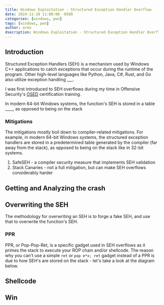 ```yaml
---
title: Windows Exploitation - Structured Exception Handler Overflow
date: 2024-11-20 11:00:00 -0500
categories: [windows, pwn]
tags: [windows, pwn]
author: oreo
dsecription: Windows Exploitation - Structured Exception Handler Overflow
---
```


## Introduction

Structured Exception Handlers (SEH) is a mechanism used by Windows C++ applications to catch exceptions that occur during the runtime of the program. Other high-level languages like Python, Java, C#, Rust, and Go also utilize exception handling ___.

I was first introduced to SEH overflows during my time in Offensive Security's [OSED](TODO) certification training.

In modern 64-bit Windows systems, the function's SEH is stored in a table ____, as opposed to being on the stack 

### Mitigations

The mitigations mostly boil down to compiler-related mitigations. For example, in modern 64-bit Windows systems, the structured exception handlers are stored in a predetermined table generated by the compiler (far away from the stack), as opposed to being on the stack like in 32-bit systems.

1. SafeSEH - a compiler security measure that implements SEH validation
2. Stack Canaries - not a full mitigation, but can make SEH overflows considerably harder

## Getting and Analyzing the crash

## Overwriting the SEH

The methodology for overwriting an SEH is to forge a fake SEH, and use that to overwrite the function's SEH.

### PPR

PPR, or Pop-Pop-Ret, is a specific gadget used in SEH overflows as it primes the stack to execute your ROP chain and/or shellcode. The reason why you can't use a simple `ret` or `pop e*x; ret` gadget instead of a PPR is due to how SEH's are stored on the stack - let's take a look at the diagram below.

<Insert SEH Diagram here>

## Shellcode

## Win